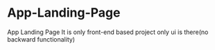 # App-Landing-Page
App Landing Page
It is only front-end based project only ui is there(no backward functionality)
